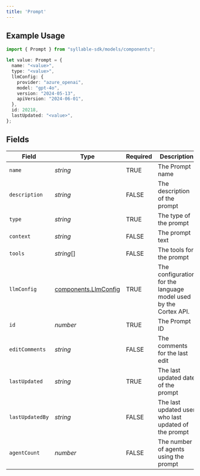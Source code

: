 ```yaml
---
title: 'Prompt'
---
```


## Example Usage

```typescript
import { Prompt } from "syllable-sdk/models/components";

let value: Prompt = {
  name: "<value>",
  type: "<value>",
  llmConfig: {
    provider: "azure_openai",
    model: "gpt-4o",
    version: "2024-05-13",
    apiVersion: "2024-06-01",
  },
  id: 20218,
  lastUpdated: "<value>",
};
```

## Fields

| Field                                                            | Type                                                             | Required                                                         | Description                                                      |
| ---------------------------------------------------------------- | ---------------------------------------------------------------- | ---------------------------------------------------------------- | ---------------------------------------------------------------- |
| `name`                                                           | *string*                                                         | TRUE                                               | The Prompt name                                                  |
| `description`                                                    | *string*                                                         | FALSE                                               | The description of the prompt                                    |
| `type`                                                           | *string*                                                         | TRUE                                               | The type of the prompt                                           |
| `context`                                                        | *string*                                                         | FALSE                                               | The prompt text                                                  |
| `tools`                                                          | *string*[]                                                       | FALSE                                               | The tools for the prompt                                         |
| `llmConfig`                                                      | [components.LlmConfig](/sdk-docs/models/components/llmconfig)     | TRUE                                               | The configuration for the language model used by the Cortex API. |
| `id`                                                             | *number*                                                         | TRUE                                               | The Prompt ID                                                    |
| `editComments`                                                   | *string*                                                         | FALSE                                               | The comments for the last edit                                   |
| `lastUpdated`                                                    | *string*                                                         | TRUE                                               | The last updated date of the prompt                              |
| `lastUpdatedBy`                                                  | *string*                                                         | FALSE                                               | The last updated user who last updated of the prompt             |
| `agentCount`                                                     | *number*                                                         | FALSE                                               | The number of agents using the prompt                            |